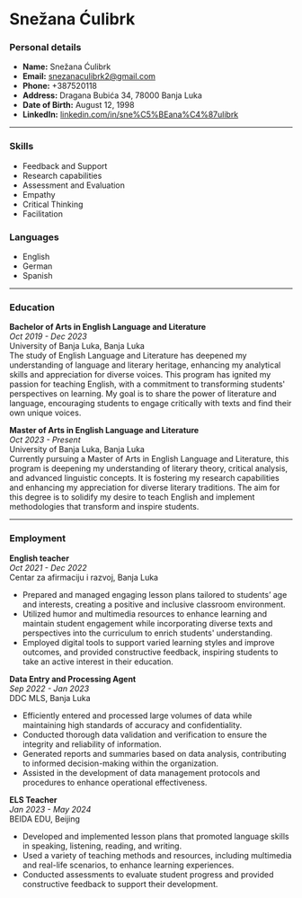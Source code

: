 # Snežana Ćulibrk

### Personal details
- **Name:** Snežana Ćulibrk
- **Email:** snezanaculibrk2@gmail.com
- **Phone:** +387520118
- **Address:** Dragana Bubića 34, 78000 Banja Luka
- **Date of Birth:** August 12, 1998
- **LinkedIn:** [linkedin.com/in/sne%C5%BEana%C4%87ulibrk](linkedin.com/in/sne%C5%BEana%C4%87ulibrk)

---

### Skills
- Feedback and Support
- Research capabilities
- Assessment and Evaluation
- Empathy
- Critical Thinking
- Facilitation

### Languages
- English
- German
- Spanish

---

### Education

**Bachelor of Arts in English Language and Literature**  
*Oct 2019 - Dec 2023*  
University of Banja Luka, Banja Luka  
The study of English Language and Literature has deepened my understanding of language and literary heritage, enhancing my analytical skills and appreciation for diverse voices. This program has ignited my passion for teaching English, with a commitment to transforming students' perspectives on learning. My goal is to share the power of literature and language, encouraging students to engage critically with texts and find their own unique voices.

**Master of Arts in English Language and Literature**  
*Oct 2023 - Present*  
University of Banja Luka, Banja Luka  
Currently pursuing a Master of Arts in English Language and Literature, this program is deepening my understanding of literary theory, critical analysis, and advanced linguistic concepts. It is fostering my research capabilities and enhancing my appreciation for diverse literary traditions. The aim for this degree is to solidify my desire to teach English and implement methodologies that transform and inspire students.

---

### Employment

**English teacher**  
*Oct 2021 - Dec 2022*  
Centar za afirmaciju i razvoj, Banja Luka  
- Prepared and managed engaging lesson plans tailored to students’ age and interests, creating a positive and inclusive classroom environment.
- Utilized humor and multimedia resources to enhance learning and maintain student engagement while incorporating diverse texts and perspectives into the curriculum to enrich students' understanding.
- Employed digital tools to support varied learning styles and improve outcomes, and provided constructive feedback, inspiring students to take an active interest in their education.

**Data Entry and Processing Agent**  
*Sep 2022 - Jan 2023*  
DDC MLS, Banja Luka  
- Efficiently entered and processed large volumes of data while maintaining high standards of accuracy and confidentiality.
- Conducted thorough data validation and verification to ensure the integrity and reliability of information.
- Generated reports and summaries based on data analysis, contributing to informed decision-making within the organization.
- Assisted in the development of data management protocols and procedures to enhance operational effectiveness.

**ELS Teacher**  
*Jan 2023 - May 2024*  
BEIDA EDU, Beijing  
- Developed and implemented lesson plans that promoted language skills in speaking, listening, reading, and writing.
- Used a variety of teaching methods and resources, including multimedia and real-life scenarios, to enhance learning experiences.
- Conducted assessments to evaluate student progress and provided constructive feedback to support their development.
